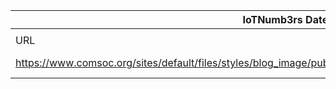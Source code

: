 |IoTNumb3rs Datenerfassung|||||||||||
| ---- | ---- | ---- | ---- | ---- | ---- | ---- | ---- | ---- | ---- | ---- |
||||||||||||
|URL|home_url|filename|device_class|device_count|market_class|market_volume|prognosis_year|publication_year|authorship_class|Dropbox folder|
|https://www.comsoc.org/sites/default/files/styles/blog_image/public/blog_images/traininginfographicconnectedthings650.jpg|https://www.comsoc.org/blog/infographic-internet-things-iot|file1_traininginfographicconnectedthings650.jpg||||||||JinlinHolic/20181123-0000|

